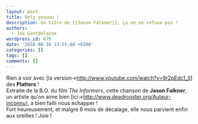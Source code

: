 ```yaml
---
layout: post
title: Only youuuu !
description: Un titre de {{Jason Falkner}}, ça ne se refuse pas !
authors:
  - Joe Gantdelaine
wordpress_id: 679
date: '2010-08-10 13:55:08 +0200'
categories: []
tags: []
comments: []
---
```

Rien à voir avec [la version->http://www.youtube.com/watch?v=9r2pEdc1_lI] des __Platters__ !
<br>
Extraite de la B.O. du film *The Informers*, cette chanson de __Jason Falkner__, un artiste qu'on aime bien [ici->http://www.deadrooster.org/Auteur-inconnu], a bien failli nous échapper !
<br>
Fort heureusement, et malgré 6 mois de décalage, elle nous parvient enfin aux oreilles ! Joie !

<object width="500" height="300"><param name="movie" value="http://www.youtube.com/v/CeRzjsWneG8&hl=fr_FR&fs=1"></param><param name="allowFullScreen" value="true"></param><param name="allowscriptaccess" value="always"></param><embed src="http://www.youtube.com/v/CeRzjsWneG8&hl=fr_FR&fs=1" type="application/x-shockwave-flash" allowscriptaccess="always" allowfullscreen="true" width="500" height="300"></embed></object>
